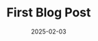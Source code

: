 ---
title: "First Blog Post"
description: "Software Engineer | Competitive Programmer"
date: 2025-02-03
draft: false
---